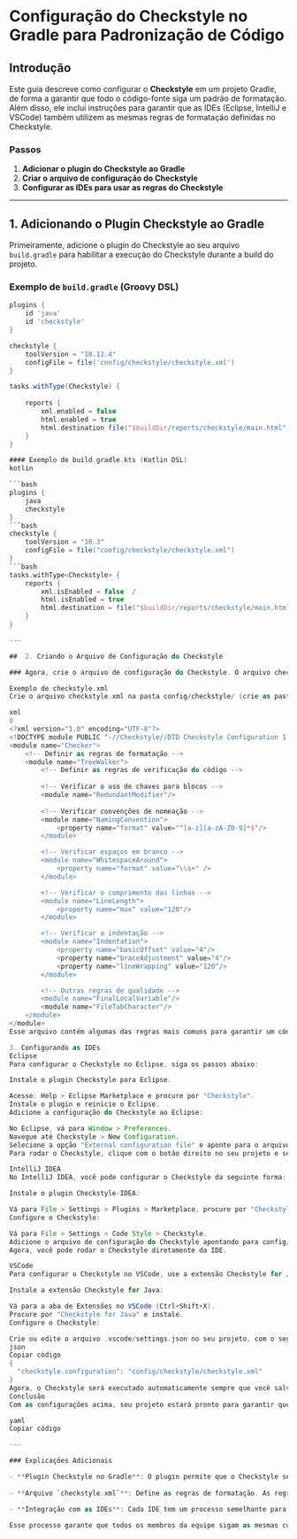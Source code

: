 # Configuração do Checkstyle no Gradle para Padronização de Código

## Introdução

Este guia descreve como configurar o **Checkstyle** em um projeto Gradle, de forma a garantir que todo o código-fonte siga um padrão de formatação. Além disso, ele inclui instruções para garantir que as IDEs (Eclipse, IntelliJ e VSCode) também utilizem as mesmas regras de formatação definidas no Checkstyle.

### Passos

1. **Adicionar o plugin do Checkstyle ao Gradle**
2. **Criar o arquivo de configuração do Checkstyle**
3. **Configurar as IDEs para usar as regras do Checkstyle**

---

## 1. Adicionando o Plugin Checkstyle ao Gradle

Primeiramente, adicione o plugin do Checkstyle ao seu arquivo `build.gradle` para habilitar a execução do Checkstyle durante a build do projeto.

### Exemplo de `build.gradle` (Groovy DSL)

```groovy
plugins {
    id 'java'
    id 'checkstyle'  
}

checkstyle {
    toolVersion = "10.12.4"
    configFile = file('config/checkstyle/checkstyle.xml') 
}

tasks.withType(Checkstyle) {
  
    reports {
        xml.enabled = false 
        html.enabled = true  
        html.destination file("$buildDir/reports/checkstyle/main.html") 
    }
}

#### Exemplo de build.gradle.kts (Kotlin DSL)
kotlin

```bash
plugins {
    java
    checkstyle
}
```bash
checkstyle {
    toolVersion = "10.3" 
    configFile = file("config/checkstyle/checkstyle.xml") 
}
```bash
tasks.withType<Checkstyle> {
    reports {
        xml.isEnabled = false  /
        html.isEnabled = true  
        html.destination = file("$buildDir/reports/checkstyle/main.html") 
    }
}

---

##  2. Criando o Arquivo de Configuração do Checkstyle

### Agora, crie o arquivo de configuração do Checkstyle. O arquivo checkstyle.xml define as regras de formatação que serão utilizadas.

Exemplo de checkstyle.xml
Crie o arquivo checkstyle.xml na pasta config/checkstyle/ (crie as pastas, se necessário).

xml
0
<?xml version="1.0" encoding="UTF-8"?>
<!DOCTYPE module PUBLIC "-//Checkstyle//DTD Checkstyle Configuration 1.3//EN" "http://checkstyle.sourceforge.net/dtds/configuration_1_3.dtd">
<module name="Checker">
    <!-- Definir as regras de formatação -->
    <module name="TreeWalker">
        <!-- Definir as regras de verificação do código -->
        
        <!-- Verificar o uso de chaves para blocos -->
        <module name="RedundantModifier"/>
        
        <!-- Verificar convenções de nomeação -->
        <module name="NamingConvention">
            <property name="format" value="^[a-z][a-zA-Z0-9]*$"/>
        </module>

        <!-- Verificar espaços em branco -->
        <module name="WhitespaceAround">
            <property name="format" value="\\s+" />
        </module>

        <!-- Verificar o comprimento das linhas -->
        <module name="LineLength">
            <property name="max" value="120"/>
        </module>

        <!-- Verificar a indentação -->
        <module name="Indentation">
            <property name="basicOffset" value="4"/>
            <property name="braceAdjustment" value="4"/>
            <property name="lineWrapping" value="120"/>
        </module>

        <!-- Outras regras de qualidade -->
        <module name="FinalLocalVariable"/>
        <module name="FileTabCharacter"/>
    </module>
</module>
Esse arquivo contém algumas das regras mais comuns para garantir um código bem formatado e consistente. Sinta-se à vontade para personalizar de acordo com as necessidades da sua equipe.

3. Configurando as IDEs
Eclipse
Para configurar o Checkstyle no Eclipse, siga os passos abaixo:

Instale o plugin Checkstyle para Eclipse.

Acesse: Help > Eclipse Marketplace e procure por "Checkstyle".
Instale o plugin e reinicie o Eclipse.
Adicione a configuração do Checkstyle ao Eclipse:

No Eclipse, vá para Window > Preferences.
Navegue até Checkstyle > New Configuration.
Selecione a opção "External configuration file" e aponte para o arquivo checkstyle.xml do seu projeto (ex: config/checkstyle/checkstyle.xml).
Para rodar o Checkstyle, clique com o botão direito no seu projeto e selecione Checkstyle > Check Code with Checkstyle.

IntelliJ IDEA
No IntelliJ IDEA, você pode configurar o Checkstyle da seguinte forma:

Instale o plugin Checkstyle-IDEA:

Vá para File > Settings > Plugins > Marketplace, procure por "Checkstyle" e instale o plugin.
Configure o Checkstyle:

Vá para File > Settings > Code Style > Checkstyle.
Adicione o arquivo de configuração do Checkstyle apontando para config/checkstyle/checkstyle.xml.
Agora, você pode rodar o Checkstyle diretamente da IDE.

VSCode
Para configurar o Checkstyle no VSCode, use a extensão Checkstyle for Java:

Instale a extensão Checkstyle for Java:

Vá para a aba de Extensões no VSCode (Ctrl+Shift+X).
Procure por "Checkstyle for Java" e instale.
Configure o Checkstyle:

Crie ou edite o arquivo .vscode/settings.json no seu projeto, com o seguinte conteúdo:
json
Copiar código
{
  "checkstyle.configuration": "config/checkstyle/checkstyle.xml"
}
Agora, o Checkstyle será executado automaticamente sempre que você salvar os arquivos.
Conclusão
Com as configurações acima, seu projeto estará pronto para garantir que as regras de formatação sejam seguidas de forma consistente em todas as builds realizadas pelo Gradle, além de ser integrado com as IDEs Eclipse, IntelliJ IDEA e VSCode. Isso permite que a equipe tenha uma padronização de código consistente, independentemente da ferramenta utilizada.

yaml
Copiar código

---

### Explicações Adicionais

- **Plugin Checkstyle no Gradle**: O plugin permite que o Checkstyle seja executado durante a construção do projeto. Você pode configurar para gerar relatórios em HTML ou XML.
  
- **Arquivo `checkstyle.xml`**: Define as regras de formatação. As regras são adaptáveis, então a equipe pode ajustar conforme necessário. 

- **Integração com as IDEs**: Cada IDE tem um processo semelhante para importar o arquivo de configuração do Checkstyle, garantindo que todos usem as mesmas regras de estilo.

Esse processo garante que todos os membros da equipe sigam as mesmas convenções de código, independentemente da IDE que utilizam.